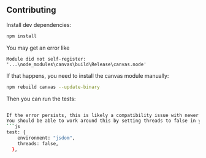 ## Contributing
Install dev dependencies:
```bash
npm install
```

You may get an error like
```
Module did not self-register: '...\node_modules\canvas\build\Release\canvas.node'
```

If that happens, you need to install the canvas module manually:
```bash
npm rebuild canvas --update-binary
```

Then you can run the tests:
```bash

If the error persists, this is likely a compatibility issue with newer versions of Node.
You should be able to work around this by setting threads to false in your vite.config.js file:
```js
test: {
    environment: "jsdom",
    threads: false,
  },
```
